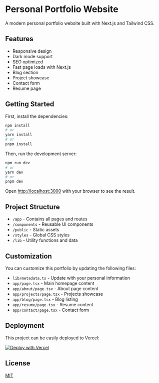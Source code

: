 # Personal Portfolio Website

A modern personal portfolio website built with Next.js and Tailwind CSS.

## Features

- Responsive design
- Dark mode support
- SEO optimized
- Fast page loads with Next.js
- Blog section
- Project showcase
- Contact form
- Resume page

## Getting Started

First, install the dependencies:

```bash
npm install
# or
yarn install
# or
pnpm install
```

Then, run the development server:

```bash
npm run dev
# or
yarn dev
# or
pnpm dev
```

Open [http://localhost:3000](http://localhost:3000) with your browser to see the result.

## Project Structure

- `/app` - Contains all pages and routes
- `/components` - Reusable UI components
- `/public` - Static assets
- `/styles` - Global CSS styles
- `/lib` - Utility functions and data

## Customization

You can customize this portfolio by updating the following files:

- `lib/metadata.ts` - Update with your personal information
- `app/page.tsx` - Main homepage content
- `app/about/page.tsx` - About page content
- `app/projects/page.tsx` - Projects showcase
- `app/blog/page.tsx` - Blog listing
- `app/resume/page.tsx` - Resume content
- `app/contact/page.tsx` - Contact form

## Deployment

This project can be easily deployed to Vercel:

[![Deploy with Vercel](https://vercel.com/button)](https://vercel.com/new/clone?repository-url=https%3A%2F%2Fgithub.com%2Fyourusername%2Fpersonal-website)

## License

[MIT](https://choosealicense.com/licenses/mit/) 